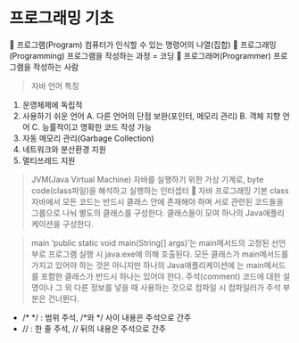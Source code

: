 프로그래밍 기초
===============
	프로그램(Program)
	컴퓨터가 인식할 수 있는 명령어의 나열(집합)
	프로그래밍(Programming)
	프로그램을 작성하는 과정 = 코딩
	프로그래머(Programmer)
	프로그램을 작성하는 사람

> 자바 언어 특징
1.	운영체제에 독립적
2.	사용하기 쉬운 언어
A.	다른 언어의 단점 보완(포인터, 메모리 관리)
B.	객체 지향 언어
C.	능률적이고 명확한 코드 작성 가능
3.	자동 메모리 관리(Garbage Collection)
4.	네트워크와 분산환경 지원
5.	멀티쓰레드 지원

> JVM(Java Virtual Machine)
 자바를 실행하기 위한 가상 기계로, byte code(class파일)을 해석하고 실행하는 인터셉터
	자바 프로그래밍 기본
> class
 자바에서 모든 코드는 반드시 클래스 안에 존재해야 하며 서로 관련된 코드들을 그룹으로 나눠 별도의 클래스를 구성한다. 클래스들이 모여 하나의 Java애플리케이션을 구성한다.


> main
 ‘public static void main(String[] args)’는 main메서드의 고정된 선언부로 프로그램 실행 시 java.exe에 의해 호출된다. 모든 클래스가 main메서드를 가지고 있어야 하는 것은 아니지만 하나의 Java애플리케이션에 는 main메서드를 포함한 클래스가 반드시 하나는 있어야 한다.
> 주석(comment)
 코드에 대한 설명이나 그 외 다른 정보를 넣을 때 사용하는 것으로 컴파일 시 컴파일러가 주석 부분은 건너뛴다.
-	/* */ : 범위 주석, /*와 */ 사이 내용은 주석으로 간주
-	// : 한 줄 주석, // 뒤의 내용은 주석으로 간주
